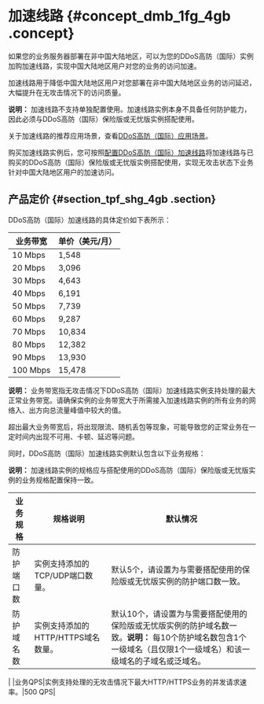 # 加速线路 {#concept_dmb_1fg_4gb .concept}

如果您的业务服务器部署在非中国大陆地区，可以为您的DDoS高防（国际）实例加购加速线路，实现中国大陆地区用户对您的业务的访问加速。

加速线路用于降低中国大陆地区用户对您部署在非中国大陆地区业务的访问延迟，大幅提升在无攻击情况下的访问质量。

**说明：** 加速线路不支持单独配置使用。加速线路实例本身不具备任何防护能力，因此必须与DDoS高防（国际）保险版或无忧版实例搭配使用。

关于加速线路的推荐应用场景，查看[DDoS高防（国际）应用场景](intl.zh-CN/DDoS高防（国际）/产品简介/DDoS高防（国际）应用场景.md#)。

购买加速线路实例后，您可按照[配置DDoS高防（国际）加速线路](intl.zh-CN/DDoS高防（国际）/快速入门/配置DDoS高防（国际）加速线路.md#)将加速线路与已购买的DDoS高防（国际）保险版或无忧版实例搭配使用，实现无攻击状态下业务针对中国大陆地区用户的加速访问。

## 产品定价 {#section_tpf_shg_4gb .section}

DDoS高防（国际）加速线路的具体定价如下表所示：

|业务带宽|单价（美元/月）|
|----|--------|
|10 Mbps|1,548|
|20 Mbps|3,096|
|30 Mbps|4,643|
|40 Mbps|6,191|
|50 Mbps|7,739|
|60 Mbps|9,287|
|70 Mbps|10,834|
|80 Mbps|12,382|
|90 Mbps|13,930|
|100 Mbps|15,478|

**说明：** 业务带宽指无攻击情况下DDoS高防（国际）加速线路实例支持处理的最大正常业务带宽。请确保实例的业务带宽大于所需接入加速线路实例的所有业务的网络入、出方向总流量峰值中较大的值。

超出最大业务带宽后，将出现限流、随机丢包等现象，可能导致您的正常业务在一定时间内出现不可用、卡顿、延迟等问题。

同时，DDoS高防（国际）加速线路实例默认包含以下业务规格：

**说明：** 加速线路实例的规格应与搭配使用的DDoS高防（国际）保险版或无忧版实例的业务规格配置保持一致。

|业务规格|规格说明|默认情况|
|----|----|----|
|防护端口数|实例支持添加的TCP/UDP端口数量。|默认5个，请设置为与需要搭配使用的保险版或无忧版实例的防护端口数一致。|
|防护域名数|实例支持添加的HTTP/HTTPS域名数量。|默认10个，请设置为与需要搭配使用的保险版或无忧版实例的防护域名数一致。**说明：** 每10个防护域名数包含1个一级域名（且仅限1个一级域名）和该一级域名的子域名或泛域名。

|
|业务QPS|实例支持处理的无攻击情况下最大HTTP/HTTPS业务的并发请求速率。|500 QPS|


